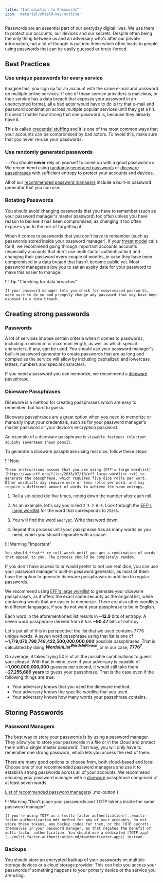 ```yaml
---
title: "Introduction to Passwords"
icon: 'material/shield-key-outline'
---
```


Passwords are an essential part of our everyday digital lives. We use them to protect our accounts, our devices and our secrets. Despite often being the only thing between us and an adversary who's after our private information, not a lot of thought is put into them which often leads to people using passwords that can be easily guessed or brute-forced.

## Best Practices

### Use unique passwords for every service

Imagine this; you sign up for an account with the same e-mail and password on multiple online services. If one of those service providers is malicious, or their service has a data breach that exposes your password in an unencrypted format, all a bad actor would have to do is try that e-mail and password combination across multiple popular services until they get a hit. It doesn't matter how strong that one password is, because they already have it.

This is called [credential stuffing](https://en.wikipedia.org/wiki/Credential_stuffing) and it is one of the most common ways that your accounts can be compromised by bad actors. To avoid this, make sure that you never re-use your passwords.

### Use randomly generated passwords

==You should **never** rely on yourself to come up with a good password.== We recommend using [randomly generated passwords](#passwords) or [diceware passphrases](#diceware) with sufficient entropy to protect your accounts and devices.

All of our [recommended password managers](../passwords.md) include a built-in password generator that you can use.

### Rotating Passwords

You should avoid changing passwords that you have to remember (such as your password manager's master password) too often unless you have reason to believe it has been compromised, as changing it too often exposes you to the risk of forgetting it.

When it comes to passwords that you don't have to remember (such as passwords stored inside your password manager), if your [threat model](threat-modeling.md) calls for it, we recommend going through important accounts accounts (especially accounts that don't use multi-factor authentication) and changing their password every couple of months, in case they have been compromised in a data breach that hasn't become public yet. Most password managers allow you to set an expiry date for your password to make this easier to manage.

!!! Tip "Checking for data breaches"

    If your password manager lets you check for compromised passwords, make sure to do so and promptly change any password that may have been exposed in a data breach.


## Creating strong passwords

### Passwords

A lot of services impose certain criteria when it comes to passwords, including a minimum or maximum length, as well as which special characters, if any, can be used. You should use your password manager's built-in password generator to create passwords that are as long and complex as the service will allow by including capitalized and lowercase letters, numbers and special characters.

If you need a password you can memorize, we recommend a [diceware passphrase](#diceware).

### Diceware Passphrases

Diceware is a method for creating passphrases which are easy to remember, but hard to guess.

Diceware passphrases are a great option when you need to memorize or manually input your credentials, such as for your password manager's master password or your device's encryption password.

An example of a diceware passphrase is `viewable fastness reluctant squishy seventeen shown pencil`.

To generate a diceware passphrase using real dice, follow these steps:

!!! Note

    These instructions assume that you are using [EFF's large wordlist](https://www.eff.org/files/2016/07/18/eff_large_wordlist.txt) to generate the passphrase, which requires five dice rolls per word. Other wordlists may require more or less rolls per word, and may require a different amount of words to achieve the same entropy.

1. Roll a six-sided die five times, noting down the number after each roll.

2. As an example, let's say you rolled `2-5-2-6-6`. Look through the [EFF's large wordlist](https://www.eff.org/files/2016/07/18/eff_large_wordlist.txt) for the word that corresponds to `25266`.

3. You will find the word `encrypt`. Write that word down.

4. Repeat this process until your passphrase has as many words as you need, which you should separate with a space.

!!! Warning "Important"

    You should **not** re-roll words until you get a combination of words that appeal to you. The process should be completely random.

If you don't have access to or would prefer to not use real dice, you can use your password manager's built-in password generator, as most of them have the option to generate diceware passphrases in addition to regular passwords.

We recommend using [EFF's large wordlist](https://www.eff.org/files/2016/07/18/eff_large_wordlist.txt) to generate your diceware passphrases, as it offers the exact same security as the original list, while containing words that are easier to memorize. There are also other wordlists in different languages, if you do not want your passphrase to be in English.

Each word in the aforementioned list results in **~12.9** bits of entropy. A seven word passphrase derived from it has **~90.47** bits of entropy.

Let's put all of this in perspective: the list that we used contains 7776 unique words. A seven word passphrase using that list is one of **~1,719,070,799,748,422,500,000,000,000** possible passphrases. That is calculated by doing **$WordsInList^{WordsInPhrase}$**, or in our case, **$7776^7$**.

On average, it takes trying 50% of all the possible combinations to guess your phrase. With that in mind, even if your adversary is capable of **~1,000,000,000,000** guesses per second, it would still take them **~27,255,689 years** to guess your passphrase. That is the case even if the following things are true:

- Your adversary knows that you used the diceware method.
- Your adversary knows the specific wordlist that you used.
- Your adversary knows how many words your passphrase contains.

## Storing Passwords

### Password Managers

The best way to store your passwords is by using a password manager. They allow you to store your passwords in a file or in the cloud and protect them with a single master password. That way, you will only have to remember one strong password, which lets you access the rest of them.

There are many good options to choose from, both cloud-based and local. Choose one of our recommended password managers and use it to establish strong passwords across all of your accounts. We recommend securing your password manager with a [diceware](#diceware) passphrase comprised of at least seven words.

[List of recommended password managers](../passwords.md){ .md-button }

!!! Warning "Don't place your passwords and TOTP tokens inside the same password manager"

    If you're using TOTP as a [multi-factor authentication](../multi-factor-authentication.md) method for any of your accounts, do not store these tokens, any backup codes for them, or the TOTP secrets themselves in your password manager, as that negates the benefit of multi-factor authentication. You should use a dedicated [TOTP app](../multi-factor-authentication.md/#authenticator-apps) instead.

### Backups

You should store an encrypted backup of your passwords on multiple storage devices or a cloud storage provider. This can help you access your passwords if something happens to your primary device or the service you are using.